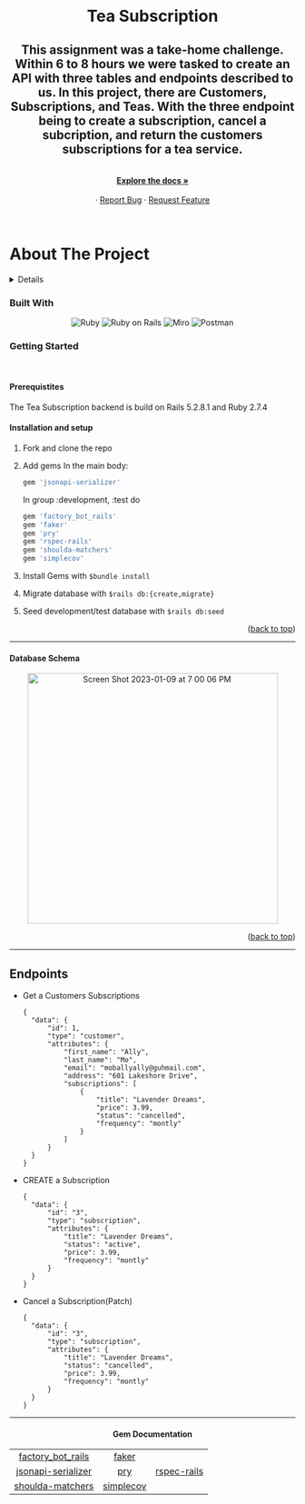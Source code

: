 <a name="readme-top"></a>

<br />
<div align="center">

<h1 align="center"><strong>Tea Subscription</strong></h1>

  <p align="center">
    <h2> This assignment was a take-home challenge. Within 6 to 8 hours we were tasked to create an API with three tables and endpoints described to us. In this project, there are Customers, Subscriptions, and Teas. With the three endpoint being to create a subscription, cancel a subcription, and return the customers subscriptions for a tea service.</h2>
    <br />
    <a href="https://github.com/KaelinSleevi/take_home_challenge"><strong>Explore the docs »</strong></a>
    <br />
    <br />
    ·
    <a href="https://github.com/KaelinSleevi/take_home_challenge/issues">Report Bug</a>
    ·
    <a href="https://github.com/KaelinSleevi/take_home_challenge/issues">Request Feature</a>
  </p>
</div>
<br>

# About The Project
<details>
  <h1><summary>Table of Contents</summary></h1>
  <ol>
    <li>
      <a href="#about-the-project">About The Project</a>
        <li><a href="#built-with">Built With</a></li>
    </li>
    <li>
      <a href="#getting-started">Getting Started</a>
        <li><a href="#prerequisites">Prerequisites</a></li>
        <li><a href="#installation">Installation</a></li>
    </li>
    <li><a href="#contributing">Contributing</a></li>
    <li><a href="#apis">APIs</a></li>
    <li><a href="#contacts">Contacts</a></li>
    <li><a href="#acknowledgments">Acknowledgments</a></li>
  </ol>
</details>
 

### Built With
<div align="center">


![Ruby](https://img.shields.io/badge/Ruby-CC342D?style=for-the-badge&logo=ruby&logoColor=white)
![Ruby on Rails](https://img.shields.io/badge/Ruby_on_Rails-CC0000?style=for-the-badge&logo=ruby-on-rails&logoColor=white)
![Miro](https://img.shields.io/badge/Miro-050038?style=for-the-badge&logo=Miro&logoColor=white)
![Postman](https://img.shields.io/badge/Postman-FF6C37?style=for-the-badge&logo=Postman&logoColor=white)

</div>


### Getting Started
<br />

#### Prerequistites

The Tea Subscription backend is build on Rails 5.2.8.1 and Ruby 2.7.4


#### Installation and setup
1. Fork and clone the repo

1. Add gems
   In the main body:
   ```sh
   gem 'jsonapi-serializer'
   ```
   In group :development, :test do

   ```sh
   gem 'factory_bot_rails'
   gem 'faker'
   gem 'pry'
   gem 'rspec-rails'
   gem 'shoulda-matchers'
   gem 'simplecov'
   ```

1. Install Gems with `$bundle install`

1. Migrate database with `$rails db:{create,migrate}`

1. Seed development/test database with `$rails db:seed`

<p align="right">(<a href="#readme-top">back to top</a>)</p>

--------

 #### Database Schema

<div align="center">
  <img width="441" alt="Screen Shot 2023-01-09 at 7 00 06 PM" src="https://user-images.githubusercontent.com/105956031/212371706-2865aacd-dff7-46b5-a614-adecd4d3e0d1.png)">
</div>


<p align="right">(<a href="#readme-top">back to top</a>)</p>

---------



## Endpoints

* Get a Customers Subscriptions

  ```
  {
    "data": {
        "id": 1,
        "type": "customer",
        "attributes": {
            "first_name": "Ally",
            "last_name": "Mo",
            "email": "moballyally@guhmail.com",
            "address": "601 Lakeshore Drive",
            "subscriptions": [
                {
                    "title": "Lavender Dreams",
                    "price": 3.99,
                    "status": "cancelled",
                    "frequency": "montly"
                }
            ]
        }
    }
  }
  ```

* CREATE a Subscription

  ```
  {
    "data": {
        "id": "3",
        "type": "subscription",
        "attributes": {
            "title": "Lavender Dreams",
            "status": "active",
            "price": 3.99,
            "frequency": "montly"
        }
    }
  }
  ```

* Cancel a Subscription(Patch)

  ```
  {
    "data": {
        "id": "3",
        "type": "subscription",
        "attributes": {
            "title": "Lavender Dreams",
            "status": "cancelled",
            "price": 3.99,
            "frequency": "montly"
        }
    }
  }
  ```



---------

<div align="center">

#### Gem Documentation

<table>
  <tr>
    <td align="center"><a href="https://github.com/thoughtbot/factory_bot_rails">factory_bot_rails</a></td>
    <td align="center"><a href="https://github.com/faker-ruby/faker">faker</a></td>
  </tr>
  <tr>
    <td align="center"><a href="https://github.com/jsonapi-serializer/jsonapi-serializer">jsonapi-serializer</a></td>
    <td align="center"><a href="https://github.com/pry/pry">pry</a></td>
    <td align="center"><a href="https://github.com/rspec/rspec-rails">rspec-rails</a></td>
  </tr>
  <tr>
    <td align="center"><a href="https://github.com/thoughtbot/shoulda-matchers">shoulda-matchers</a></td>
    <td align="center"><a href="https://github.com/simplecov-ruby/simplecov">simplecov</a></td>
  </tr>
</table>


</div>